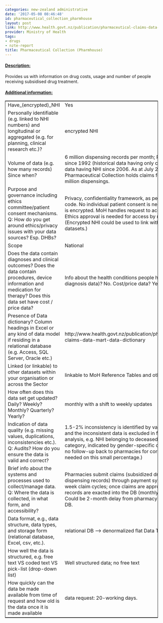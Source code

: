 ```yaml
---
categories: new-zealand administrative
date: '2017-05-08 08:46:48'
id: pharmaceutical_collection_pharmhouse
layout: post
link: http://www.health.govt.nz/publication/pharmaceutical-claims-data-mart-data-dictionary
provider: Ministry of Health
tags:
- drugs
- nzte-report
title: Pharmaceutical Collection (Pharmhouse)
---
```



 <h4> <u>Description:</u> </h4>
Provides us with information on drug costs, usage and number of people receiving subsidised drug treatment.
 <h4> <u>Additional information:</u> </h4>
 <table style="border: 1px solid">
 <tr> <td width="40%">Have_(encrypted)_NHI</td> <td>Yes</td> </tr>
 <tr> <td width="40%">Personally identifiable (e.g. linked to NHI numbers) and longitudinal or aggregated (e.g. for planning, clinical research etc.)?</td> <td>encrypted NHI</td> </tr>
 <tr> <td width="40%">Volume of data (e.g. how many records)
Since when?</td> <td>6 million dispensing records per month; PHARMS DB since 1992 (historical data having only cost + volume); data having NHI since 2006. As at July 2012, the Pharmaceutical Collection holds claims for around 840 million dispensings.</td> </tr>
 <tr> <td width="40%">Purpose and governance including ethics committee/patient consent mechanisms. Q: How do you get around ethics/privacy issues with your data sources? Esp. DHBs?</td> <td>Privacy, confidentiality framework, as per Privacy code. No individual patient consent is needed, as NHI is encrypted. MoH handles request to access this info. Ethics approval is needed for access by researchers. (Encrypted NHI could be used to link with other MoH datasets.)</td> </tr>
 <tr> <td width="40%">Scope</td> <td>National</td> </tr>
 <tr> <td width="40%">Does the data contain diagnoses and clinical outcomes?
Does the data contain procedures, device information and medication for therapy?
Does this data set have cost / price data?</td> <td>Info about the health conditions people have (e.g. diagnosis data)? No. Cost/price data? Yes</td> </tr>
 <tr> <td width="40%">Presence of Data dictionary? Column headings in Excel or any kind of data model if residing in a relational database (e.g. Access, SQL Server, Oracle etc.) </td> <td>http://www.health.govt.nz/publication/pharmaceutical-claims-data-mart-data-dictionary</td> </tr>
 <tr> <td width="40%">Linked (or linkable) to other datasets within your organisation or across the Sector</td> <td>linkable to MoH Reference Tables and other datasets</td> </tr>
 <tr> <td width="40%">How often does this data set get updated? Daily? Weekly? Monthly? Quarterly? Yearly?</td> <td>monthly with a shift to weekly updates</td> </tr>
 <tr> <td width="40%">Indication of data quality (e.g. missing values, duplications, inconsistencies etc.). Q: Audits? How do you ensure the data is valid and correct?</td> <td>1.5-2% inconsistency is identified by validation effort and the inconsistent data is excluded in further analysis, e.g. NHI belonging to deceased, age in wrong category, indicated by gender-specific drugs, etc. (But no follow-up back to pharmacies for correction is needed on this small percentage.)</td> </tr>
 <tr> <td width="40%">Brief info about the systems and processes used to collect/manage data. Q: Where the data is collected, in what form, and accessibility?</td> <td>Pharmacies submit claims (subsidized drugs' dispensing records) through payment system in 2-week claim cycles; once claims are approved, the records are exacted into the DB (monthly update). Could be 2-month delay from pharmacy claims to the DB.</td> </tr>
 <tr> <td width="40%">Data format, e.g., data structure, data types, and storage form (relational database, Excel, csv, etc.).</td> <td>relational DB --> denormalized flat Data Tables</td> </tr>
 <tr> <td width="40%">How well the data is structured, e.g. free text VS coded text VS pick-list (drop-down list)</td> <td>Well structured data; no free text</td> </tr>
 <tr> <td width="40%">How quickly can the data be made available from time of request and how old is the data once it is made available</td> <td>data request: 20-working days.</td> </tr>
 </table>